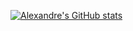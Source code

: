 [![Alexandre's GitHub stats](https://github-readme-stats-rose-seven-58.vercel.app/api?username=AlexandreHGoncalves)](https://github.com/AlexandreHGoncalves/github-readme-stats)
